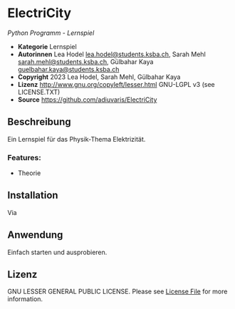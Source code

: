 # ElectriCity

*Python Programm - Lernspiel*

* **Kategorie** Lernspiel
* **Autorinnen** Lea Hodel <lea.hodel@students.ksba.ch>, Sarah Mehl <sarah.mehl@students.ksba.ch>, Gülbahar Kaya <guelbahar.kaya@students.ksba.ch>
* **Copyright**    2023 Lea Hodel, Sarah Mehl, Gülbahar Kaya
* **Lizenz**       http://www.gnu.org/copyleft/lesser.html GNU-LGPL v3 (see LICENSE.TXT)
* **Source**       https://github.com/adiuvaris/ElectriCity


## Beschreibung

Ein Lernspiel für das Physik-Thema Elektrizität.  


### Features:
* Theorie


## Installation

Via 


## Anwendung

Einfach starten und ausprobieren.


## Lizenz

GNU LESSER GENERAL PUBLIC LICENSE. Please see [License File](LICENSE.TXT) for more information.

